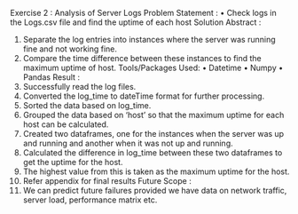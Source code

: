 Exercise 2 : Analysis of Server Logs
Problem Statement : 
•	Check logs in the Logs.csv file and find the uptime of each host
Solution Abstract :
1.	Separate the log entries into instances where the server was running fine and not working fine. 
2.	Compare the time difference between these instances to find the maximum uptime of host.
Tools/Packages Used:
•	Datetime
•	Numpy
•	Pandas
Result :
1.	Successfully read the log files.
2.	Converted the log_time to dateTime format for further processing.
3.	Sorted the data based on log_time.
4.	Grouped the data based on ‘host’ so that the maximum uptime for each host can be calculated.
5.	Created two dataframes, one for the instances when the server was up and running and another when it was not up and running.
6.	Calculated the difference in log_time between these two dataframes to get the uptime for the host.
7.	The highest value from this is taken as the maximum uptime for the host.
8.	Refer appendix for final results
Future Scope :
1.	We can predict future failures provided we have data on network traffic, server load, performance matrix etc.
